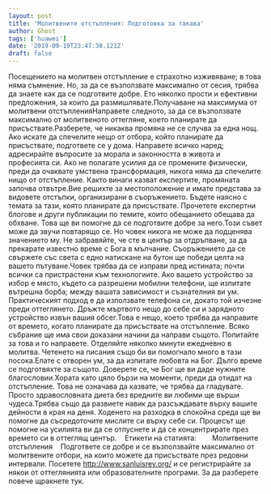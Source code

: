 ```yaml
---
layout: post
title: 'Молитвените отстъпления: Подготовка за такава'
author: Ghost
tags: ['huawei']
date: '2019-09-19T23:47:38.121Z'
draft: false
---
```


Посещението на молитвен отстъпление е страхотно изживяване; в това няма съмнение. Но, за да се възползвате максимално от сесия, трябва да знаете как да се подготвите добре. Ето няколко прости и ефективни предложения, за които да размишлявате.Получаване на максимума от молитвени отстъпленияНаправете следното, за да се възползвате максимално от молитвеното оттегляне, което планирате да присъствате.Разберете, че никаква промяна не се случва за една нощ. Ако искате да спечелите нещо от отбора, който планирате да присъствате, подгответе се у дома. Направете всичко наред; адресирайте въпросите за морала и законността в живота и професията си. Ако не полагате усилия да се промените физически, преди да очаквате умствена трансформация, никога няма да спечелите нищо от отстъпление. Както винаги казват експертите, промяната започва отвътре.Вие решихте за местоположение и имате представа за видовете отстъпки, организирани в съоръжението. Бъдете наясно с темата за тази, която планирате да присъствате. Прочетете експертни блогове и други публикации по темите, които обещанието обещава да обхване. Това ще ви помогне да се подготвите добре за него.Този съвет може да звучи повтарящо се. Но човек никога не може да подценява значението му. Не забравяйте, че сте в център за отдръпване, за да прекарате известно време с Бога в мълчание. Съоръжението да се свържете със света с едно натискане на бутон ще победи целта на вашето пътуване.Човек трябва да се изправи пред истината; почти всички са пристрастени към технологиите. Ако вашето устройство за избор е място, където са разрешени мобилни телефони, ще изпитате вътрешна борба; между вашата зависимост и съзнателния ви ум. Практическият подход е да използвате телефона си, докато той изчезне преди оттеглянето. Дръжте мъртвото нещо до себе си и зарядното устройство извън вашия обсег.Това е нещо, което трябва да направите от времето, когато планирате да присъствате на отстъпление. Всяко събрание ще има свои доказани начини да направи същото. Попитайте за това и го направете. Отделяйте няколко минути ежедневно в молитва. Четенето на писания също би ви помогнало много в тази посока.Елате с отворен ум, за да изпитате любовта на Бог. Дълго време се подготвяхте за същото. Доверете се, че Бог ще ви даде нужните благословии.Хората като цяло бързи на моменти, преди да отидат на отстъпление. Това не означава да казвате, че трябва да гладувате. Просто здравословната диета без вредните ви любими ще върши чудеса.Трябва също да развиете навик да разсъждавате върху вашите дейности в края на деня. Ходенето на разходка в спокойна среда ще ви помогне да съсредоточите мислите си върху себе си. Процесът ще помогне на усилията ви да се отпуснете и да се концентрирате през времето си в оттеглящ център.    Етикети на статията:        Молитвените отстъпления    Подгответе се добре и се възползвайте максимално от молитвените отбори, на които можете да присъствате през редовни интервали. Посетете http://www.sanluisrey.org/ и се регистрирайте за някои от оттеглянията или образователните програми. За да разберете повече щракнете тук.
